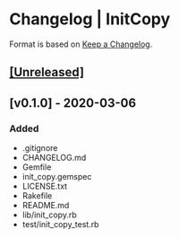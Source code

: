 # Changelog | InitCopy

Format is based on [Keep a Changelog](https://keepachangelog.com/en/1.0.0/).

## [[Unreleased]](https://github.com/esotericpig/init_copy/compare/v0.1.0...master)

## [v0.1.0] - 2020-03-06
### Added
- .gitignore
- CHANGELOG.md
- Gemfile
- init_copy.gemspec
- LICENSE.txt
- Rakefile
- README.md
- lib/init_copy.rb
- test/init_copy_test.rb
